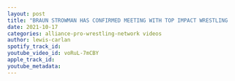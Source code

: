 ```yaml
---
layout: post
title: "BRAUN STROWMAN HAS CONFIRMED MEETING WITH TOP IMPACT WRESTLING OFFICIAL LAST NIGHT IN DETROIT!"
date: 2021-10-17
categories: alliance-pro-wrestling-network videos
author: lewis-carlan
spotify_track_id: 
youtube_video_id: voRuL-7mCBY
apple_track_id: 
youtube_metadata: 
---
```

